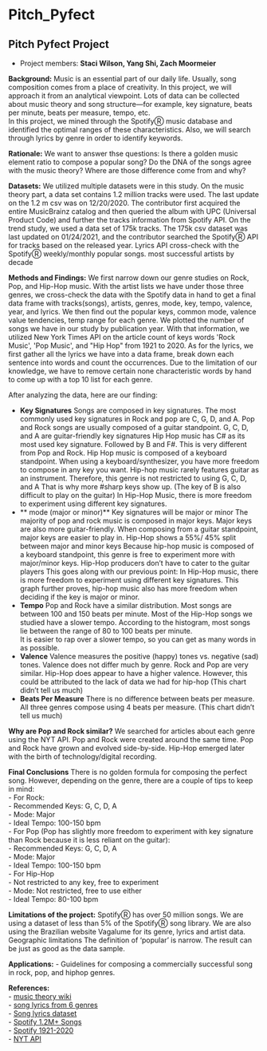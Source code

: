# Pitch_Pyfect

## Pitch Pyfect Project
- Project members:  **Staci Wilson, Yang Shi, Zach Moormeier**

**Background:**
	Music is an essential part of our daily life.  Usually, song composition comes from a place of creativity.  In this project, we will approach it from an analytical viewpoint.  Lots of data can be collected about music theory and song structure—for example, key signature, beats per minute, beats per measure, tempo, etc.    
	In this project, we mined through the SpotifyⓇ music database and identified the optimal ranges of these characteristics.  Also, we will search through lyrics by genre in order to identify keywords.

**Rationale:**
	We want to answer thse questions: Is there a golden music element ratio to compose a popular song? Do the DNA of the songs agree with the music theory? Where are those difference come from and why?

**Datasets:**
	We utilized multiple datasets were in this study. On the music theory part, a data set contains 1.2 million tracks were used. The last update on the 1.2 m csv was on 12/20/2020. The contributor first acquired the entire MusicBrainz catalog and then queried the album with UPC (Universal Product Code) and further the tracks information from Spotify API. On the trend study, we used a data set of 175k tracks. The 175k csv dataset was last updated on 01/24/2021, and the contributor searched the SpotifyⓇ API for tracks based on the released year.
Lyrics API cross-check with the SpotifyⓇ  weekly/monthly popular songs. most successful artists by decade

**Methods and Findings:**
	We first narrow down our genre studies on Rock, Pop, and Hip-Hop music. With the artist lists we have under those three genres, we cross-check the data with the Spotify data in hand to get a final data frame with tracks(songs), artists, genres, mode, key, tempo, valence, year, and lyrics. We then find out the popular keys, common mode, valence value tendencies, temp range for each genre. We plotted the number of songs we have in our study by publication year. With that information, we utilized New York Times API on the article count of keys words 'Rock Music', 'Pop Music', and "Hip Hop" from 1921 to 2020. As for the lyrics, we first gather all the lyrics we have into a data frame, break down each sentence into words and count the occurrences. Due to the limitation of our knowledge, we have to remove certain none characteristic words by hand to come up with a top 10 list for each genre.

After analyzing the data, here are our finding:

- **Key Signatures**
	Songs are composed in key signatures. The most commonly used key signatures in Rock and pop are C, G, D, and A.
	Pop and Rock songs are usually composed of a guitar standpoint.  G, C, D, and A are guitar-friendly key signatures
	Hip Hop music has C# as its most used key signature.  Followed by B and F#.  This is very different from Pop and Rock.
	Hip Hop music is composed of a keyboard standpoint.  When using a keyboard/synthesizer, you have more freedom to compose in any key you want.
	Hip-hop music rarely features guitar as an instrument.  Therefore, this genre is not restricted to using G, C, D, and A 
	That is why more #sharp keys show up. (The key of B is also difficult to play on the guitar)
	In Hip-Hop Music, there is more freedom to experiment using different key signatures.
- ** mode (major or minor)**
	Key signatures will be major or minor
	The majority of pop and rock music is composed in major keys. 
	Major keys are also more guitar-friendly.  When composing from a guitar standpoint, major keys are easier to play in.
	Hip-Hop shows a 55%/ 45% split between major and minor keys 
	Because hip-hop music is composed of a keyboard standpoint, this genre is free to experiment more with major/minor keys.
	Hip-Hop producers don’t have to cater to the guitar players
	This goes along with our previous point:
	In Hip-Hop music, there is more freedom to experiment using different key signatures.
	This graph further proves, hip-hop music also has more freedom when deciding if the key is major or minor.
- **Tempo**
	Pop and Rock have a similar distribution.  Most songs are between 100 and 150 beats per minute.
	Most of the Hip-Hop songs we studied have a slower tempo.  According to the histogram, most songs lie between the range of 80 to 100 beats per minute.  
	It is easier to rap over a slower tempo, so you can get as many words in as possible. 
- **Valence**
	Valence measures the positive (happy) tones vs. negative (sad) tones. Valence does not differ much by genre. Rock and Pop are very similar. 
	Hip-Hop does appear to have a higher valence. However, this could be attributed to the lack of data we had for hip-hop (This chart didn’t tell us much)
- **Beats Per Measure**
	There is no difference between beats per measure. All three genres compose using 4 beats per measure. (This chart didn’t tell us much)

**Why are Pop and Rock similar?**
	We searched for articles about each genre using the NYT API.  Pop and Rock were created around the same time. Pop and Rock have grown and evolved side-by-side.
	Hip-Hop emerged later with the birth of technology/digital recording.

**Final Conclusions**
	There is no golden formula for composing the perfect song.  However, depending on the genre, there are a couple of tips to keep in mind: <br>
	- For Rock: <br>
		- Recommended Keys: G, C, D, A <br>
		- Mode:  Major <br>
		- Ideal Tempo: 100-150 bpm <br>
	- For Pop (Pop has slightly more freedom to experiment with key signature than Rock because it is less reliant on the guitar): <br>
		- Recommended Keys: G, C, D, A <br>
		- Mode: Major <br>
		- Ideal Tempo: 100-150 bpm <br>
	- For Hip-Hop <br>
		- Not restricted to any key, free to experiment <br>
		- Mode: Not restricted, free to use either <br>
		- Ideal Tempo: 80-100 bpm <br>

**Limitations of the project:**
	SpotifyⓇ has over 50 million songs.  We are using a dataset of less than 5% of the SpotifyⓇ song library. 
	We are also using the Brazilian website Vagalume for its genre, lyrics and artist data.
	Geographic limitations 
	The definition of ‘popular’ is narrow.
	The result can be just as good as the data sample.

**Applications:**
	- Guidelines for composing a commercially successful song in rock, pop, and hiphop genres. <br>
	
**References:** <br>
	- [music theory wiki](https://en.wikipedia.org/wiki/Music_theory) <br>
	- [song lyrics from 6 genres](https://www.kaggle.com/neisse/scrapped-lyrics-from-6-genres)  <br>
	- [Song lyrics dataset](https://www.kaggle.com/deepshah16/song-lyrics-dataset)  <br>
	- [Spotify 1.2M+ Songs](https://www.kaggle.com/rodolfofigueroa/spotify-12m-songs)  <br>
	- [Spotify 1921-2020](https://www.kaggle.com/yamaerenay/spotify-dataset-19212020-160k-tracks)  <br>
	- [NYT API](https://developer.nytimes.com/docs/articlesearch-product/1/overview)  <br>
	
